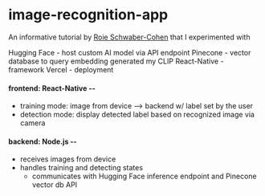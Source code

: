 # image-recognition-app

An informative tutorial by [Roie Schwaber-Cohen](https://www.pinecone.io/learn/pinecone-vision-app/) that I experimented with

Hugging Face - host custom AI model via API endpoint
Pinecone - vector database to query embedding generated my CLIP
React-Native - framework
Vercel - deployment

#### frontend: React-Native --
- training mode: image from device --> backend w/ label set by the user
- detection mode: display detected label based on recognized image via camera

#### backend: Node.js -- 
- receives images from device
- handles training and detecting states
    - communicates with Hugging Face inference endpoint and Pinecone vector db API
